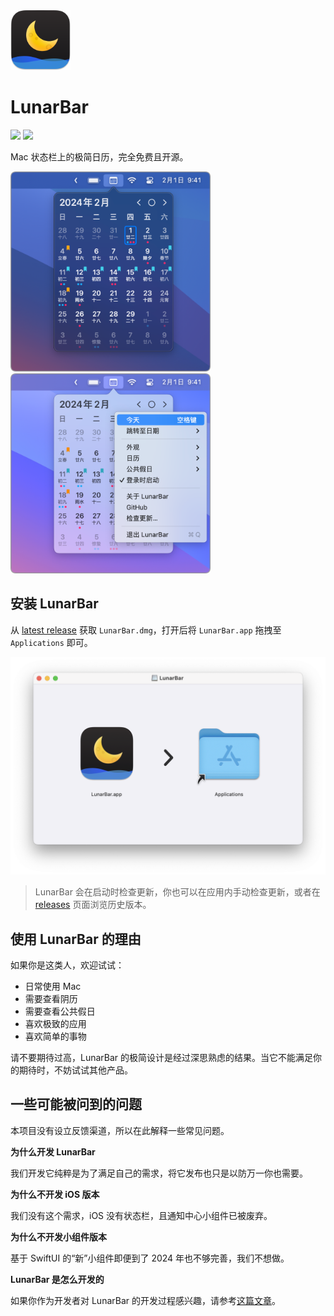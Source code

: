 <img src="./Icon.png" width="96">

# LunarBar

[![](https://img.shields.io/badge/Platform-macOS_13.0+-blue?color=007bff)](https://github.com/LunarBar-app/LunarBar/releases/latest) [![](https://github.com/LunarBar-app/LunarBar/actions/workflows/build-and-test.yml/badge.svg?branch=main)](https://github.com/LunarBar-app/LunarBar/actions/workflows/build-and-test.yml)

Mac 状态栏上的极简日历，完全免费且开源。

<img src="./Screenshots/01.png" width="320" alt="截图 01"> <img src="./Screenshots/02.png" width="320" alt="截图 02">

## 安装 LunarBar

从 <a href="https://github.com/LunarBar-app/LunarBar/releases/latest" target="_blank">latest release</a> 获取 `LunarBar.dmg`，打开后将 `LunarBar.app` 拖拽至 `Applications` 即可。

<img src="./Screenshots/03.png" width="540" alt="安装 LunarBar">

> LunarBar 会在启动时检查更新，你也可以在应用内手动检查更新，或者在 [releases](https://github.com/LunarBar-app/LunarBar/releases) 页面浏览历史版本。

## 使用 LunarBar 的理由

如果你是这类人，欢迎试试：

- 日常使用 Mac
- 需要查看阴历
- 需要查看公共假日
- 喜欢极致的应用
- 喜欢简单的事物

请不要期待过高，LunarBar 的极简设计是经过深思熟虑的结果。当它不能满足你的期待时，不妨试试其他产品。

## 一些可能被问到的问题

本项目没有设立反馈渠道，所以在此解释一些常见问题。

**为什么开发 LunarBar**

我们开发它纯粹是为了满足自己的需求，将它发布也只是以防万一你也需要。

**为什么不开发 iOS 版本**

我们没有这个需求，iOS 没有状态栏，且通知中心小组件已被废弃。

**为什么不开发小组件版本**

基于 SwiftUI 的“新”小组件即便到了 2024 年也不够完善，我们不想做。

**LunarBar 是怎么开发的**

如果你作为开发者对 LunarBar 的开发过程感兴趣，请参考[这篇文章](./DEV.md)。
